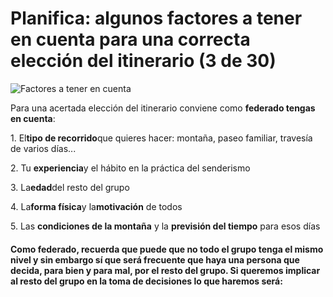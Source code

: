 # Planifica: algunos factores a tener en cuenta para una correcta elección del itinerario (3 de 30)

![Factores a tener en cuenta](./gps_files/USA_MAPA_rio.jpg)

Para una acertada elección del itinerario conviene como **federado tengas en cuenta**:  

1\. El**tipo de recorrido**que quieres hacer: montaña, paseo familiar, travesía de varios días...

2\. Tu  **experiencia**y el hábito en la práctica del senderismo

3\. La**edad**del resto del grupo

4\. La**forma física**y la**motivación** de todos

5\. Las **condiciones de la montaña** y la **previsión del tiempo** para esos días

#### Como **federado**, recuerda que puede que no todo el grupo tenga el mismo nivel y sin embargo sí que será frecuente que haya una persona que decida, para bien y para mal, por el resto del grupo. Si queremos **implicar al resto del grupo en la toma de decisiones** lo que haremos será: